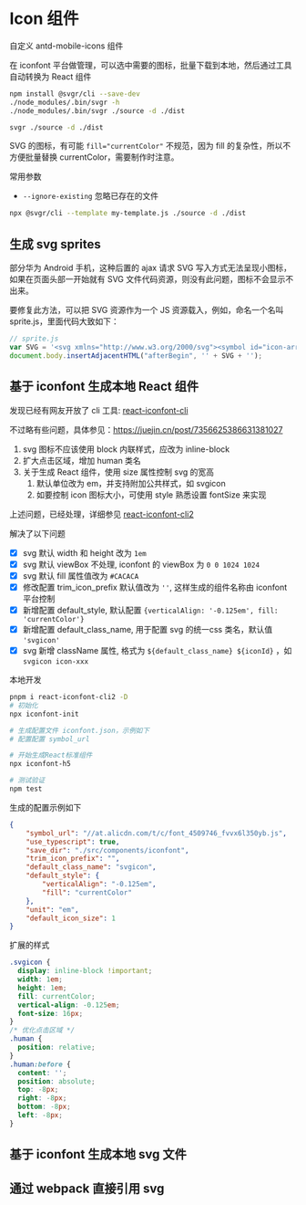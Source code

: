 # Icon 组件

自定义 antd-mobile-icons 组件

在 iconfont 平台做管理，可以选中需要的图标，批量下载到本地，然后通过工具自动转换为 React 组件

```bash
npm install @svgr/cli --save-dev
./node_modules/.bin/svgr -h
./node_modules/.bin/svgr ./source -d ./dist

svgr ./source -d ./dist
```

SVG 的图标，有可能 `fill="currentColor"` 不规范，因为 fill 的复杂性，所以不方便批量替换 currentColor，需要制作时注意。

常用参数

- `--ignore-existing` 忽略已存在的文件

```bash
npx @svgr/cli --template my-template.js ./source -d ./dist
```

## 生成 svg sprites

部分华为 Android 手机，这种后置的 ajax 请求 SVG 写入方式无法呈现小图标，如果在页面头部一开始就有 SVG 文件代码资源，则没有此问题，图标不会显示不出来。

要修复此方法，可以把 SVG 资源作为一个 JS 资源载入，例如，命名一个名叫 sprite.js，里面代码大致如下：

```js
// sprite.js
var SVG = '<svg xmlns="http://www.w3.org/2000/svg"><symbol id="icon-arrow-l" viewBox="0 0 8 16"><path d="M.146 7.646a.5.5 0 0 0 0 .708l7 7a.5.5 0 0 0 .708-.708l-7-7v.708l7-7a.5.5 0 0 0-.708-.708l-7 7z"/></symbol><symbol id="icon-arrow-r" viewBox="0 0 7 12"><path d="M6.146 6.354v-.708l-5.5 5.5a.5.5 0 0 0 .708.708l5.5-5.5a.5.5 0 0 0 0-.708l-5.5-5.5a.5.5 0 1 0-.708.708l5.5 5.5z"/></symbol></svg>';
document.body.insertAdjacentHTML("afterBegin", '' + SVG + '');
```

<script src="sprite.js"></script>

## 基于 iconfont 生成本地 React 组件

发现已经有网友开放了 cli 工具: [react-iconfont-cli](https://www.npmjs.com/package/react-iconfont-cli)

不过略有些问题，具体参见：https://juejin.cn/post/7356625386631381027

1. svg 图标不应该使用 block 内联样式，应改为 inline-block
2. 扩大点击区域，增加 human 类名
3. 关于生成 React 组件，使用 size 属性控制 svg 的宽高
   1. 默认单位改为 em，并支持附加公共样式，如 svgicon
   2. 如要控制 icon 图标大小，可使用 style 熟悉设置 fontSize 来实现

上述问题，已经处理，详细参见 [react-iconfont-cli2](https://www.npmjs.com/package/react-iconfont-cli2)

解决了以下问题

- [x] svg 默认 width 和 height 改为 `1em`
- [x] svg 默认 viewBox 不处理, iconfont 的 viewBox 为 `0 0 1024 1024`
- [x] svg 默认 fill 属性值改为 `#CACACA`
- [x] 修改配置 trim_icon_prefix 默认值改为 `''`, 这样生成的组件名称由 iconfont 平台控制
- [x] 新增配置 default_style, 默认配置 `{verticalAlign: '-0.125em', fill: 'currentColor'}`
- [x] 新增配置 default_class_name, 用于配置 svg 的统一css 类名，默认值 `'svgicon'`
- [x] svg 新增 className 属性, 格式为 `${default_class_name} ${iconId}` ，如 `svgicon icon-xxx`

本地开发

```bash
pnpm i react-iconfont-cli2 -D
# 初始化
npx iconfont-init

# 生成配置文件 iconfont.json，示例如下
# 配置配置 symbol_url

# 开始生成React标准组件
npx iconfont-h5

# 测试验证
npm test
```

生成的配置示例如下

```json
{
    "symbol_url": "//at.alicdn.com/t/c/font_4509746_fvvx6l350yb.js",
    "use_typescript": true,
    "save_dir": "./src/components/iconfont",
    "trim_icon_prefix": "",
    "default_class_name": "svgicon",
    "default_style": {
        "verticalAlign": "-0.125em",
        "fill": "currentColor"
    },
    "unit": "em",
    "default_icon_size": 1
}
```

扩展的样式

```css
.svgicon {
  display: inline-block !important;
  width: 1em;
  height: 1em;
  fill: currentColor;
  vertical-align: -0.125em;
  font-size: 16px;
}
/* 优化点击区域 */
.human {
  position: relative;
}
.human:before {
  content: '';
  position: absolute;
  top: -8px;
  right: -8px;
  bottom: -8px;
  left: -8px;
}
```

## 基于 iconfont 生成本地 svg 文件

## 通过 webpack 直接引用 svg
